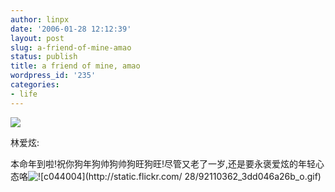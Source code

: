 ```yaml
---
author: linpx
date: '2006-01-28 12:12:39'
layout: post
slug: a-friend-of-mine-amao
status: publish
title: a friend of mine, amao
wordpress_id: '235'
categories:
- life
---
```


  
![](http://ecard.jimmyspa.com/gb/card_edit/img/spacer.gif)

林爱炫:

本命年到啦!祝你狗年狗帅狗帅狗旺狗旺!尽管又老了一岁,还是要永褒爱炫的年轻心态咯![![c044004](http://static.flickr.com/
28/92110362_3dd046a26b_o.gif)](http://www.flickr.com/photos/pennyg/92110362/)

